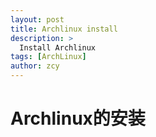 ```yaml
---
layout: post
title: Archlinux install
description: >
  Install Archlinux
tags: [ArchLinux]
author: zcy
---
```


# Archlinux的安装
